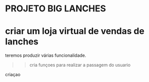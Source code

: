 #      PROJETO BIG LANCHES

<h1>criar um loja virtual de vendas de lanches</h1>
<p>teremos produzir várias funcionalidade.</p>

>>cria funçoes para realizar a passagem do usuario

criaçao 
